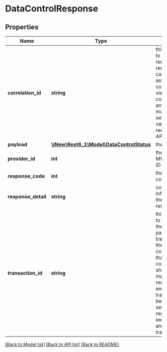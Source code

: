 # DataControlResponse

## Properties
Name | Type | Description | Notes
------------ | ------------- | ------------- | -------------
**correlation_id** | **string** | this field is used to correlate requests and responses in case of asynchronous communication via JMS&lt;br&gt; The correlationId of any response must always be set to the same value given in the request for any API call! | 
**payload** | [**\iNew\Rest6_1\Model\DataControlStatus**](DataControlStatus.md) | the payload | [optional] 
**provider_id** | **int** | the unique MVNO provider ID | 
**response_code** | **int** | the response code value | 
**response_detail** | **string** | contains detailed information about the responseCode | 
**transaction_id** | **string** | this field is used to indicate that the message is part of a specific transaction&lt;br&gt; the difference to correlationId is that while the correlationId should be just match for one request/response exchange, the transactionId can be the same for several request/response exchanges that are part of one transaction | [optional] 

[[Back to Model list]](../README.md#documentation-for-models) [[Back to API list]](../README.md#documentation-for-api-endpoints) [[Back to README]](../README.md)


